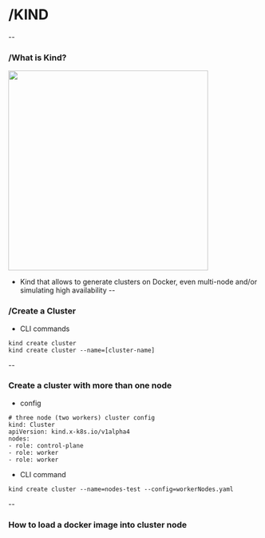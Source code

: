# /KIND
--
### /What is Kind?
[<img src="https://miro.medium.com/v2/resize:fit:720/format:webp/0*TnRE3e_38kjdBz1j.png" width="400"/>](https://www.metaltoad.com/sites/default/files/inline-images/22605665.jpg)

* Kind that allows to generate clusters on Docker, even multi-node and/or simulating high availability
--
### /Create a Cluster

* CLI commands  <!-- .element: class="fragment fade-up" -->

```
kind create cluster
kind create cluster --name=[cluster-name]
```
<!-- .element: class="fragment fade-up" -->
--
### Create a cluster with more than one node

* config <!-- .element: class="fragment fade-up" -->

```
# three node (two workers) cluster config
kind: Cluster
apiVersion: kind.x-k8s.io/v1alpha4
nodes:
- role: control-plane
- role: worker
- role: worker
```
<!-- .element: class="fragment fade-up" -->

* CLI command  <!-- .element: class="fragment fade-up" -->
```
kind create cluster --name=nodes-test --config=workerNodes.yaml
```

--
### How to load a docker image into cluster node
